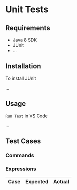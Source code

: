 # Unit Tests

## Requirements

- Java 8 SDK
- JUnit
- ...

## Installation

To install JUnit

...

## Usage

`Run Test` in VS Code

...

## Test Cases

### Commands


### Expressions

| Case | Expected | Actual |
| :---- | :------- | :----- |